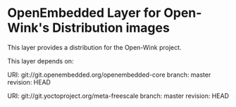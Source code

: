 OpenEmbedded Layer for Open-Wink's Distribution images
======================================================

This layer provides a distribution for the Open-Wink project.

This layer depends on:

URI: git://git.openembedded.org/openembedded-core
branch: master
revision: HEAD

URI: git://git.yoctoproject.org/meta-freescale
branch: master
revision: HEAD
